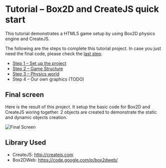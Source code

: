 # Tutorial – Box2D and CreateJS quick start

This tutorial demonstrates a HTML5 game setup by using Box2D physics engine and CreateJS.

The following are the steps to complete this tutorial project. In case you just need the final code, please check the [last step](https://github.com/makzan/Tutorial-Box2D-and-CreateJS-quick-start/tree/master/step-3-physics-world/).

- [Step 1 – Set up the project](https://github.com/makzan/Tutorial-Box2D-and-CreateJS-quick-start/tree/master/step-1-setup-project/)
- [Step 2 – Game Structure](https://github.com/makzan/Tutorial-Box2D-and-CreateJS-quick-start/tree/master/step-2-game-structure/)
- [Step 3 – Physics world](https://github.com/makzan/Tutorial-Box2D-and-CreateJS-quick-start/tree/master/step-3-physics-world/)
- Step 4 – Our own graphics (TODO)

## Final screen

Here is the result of this project. It setup the basic code for Box2D and CreateJS woring together. 2 objects are created to demonstrate the static and dynamic objects creation.

![Final Screen](https://raw.githubusercontent.com/makzan/Tutorial-Box2D-and-CreateJS-quick-start/master/tutorial-images/final-screen.png)

## Library Used

- CreateJS: http://createjs.com
- Box2DWeb: https://code.google.com/p/box2dweb/


